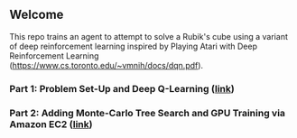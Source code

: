 ## Welcome

This repo trains an agent to attempt to solve a Rubik's cube using a variant of deep reinforcement learning inspired by Playing Atari with Deep Reinforcement Learning (https://www.cs.toronto.edu/~vmnih/docs/dqn.pdf).


### Part 1: Problem Set-Up and Deep Q-Learning ([link](notebooks/Part%201.ipynb))

### Part 2: Adding Monte-Carlo Tree Search and GPU Training via Amazon EC2 ([link](notebooks/Part%202.ipynb))

